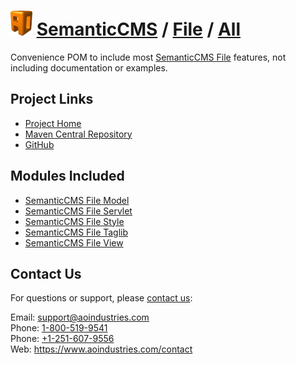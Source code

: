 # [<img src="ao-logo.png" alt="AO Logo" width="35" height="40">](https://www.aoindustries.com/) [SemanticCMS](https://semanticcms.com/) / [File](https://semanticcms.com/file/) / [All](https://semanticcms.com/file/all/)
Convenience POM to include most [SemanticCMS File](https://semanticcms.com/file/) features, not including documentation or examples.

## Project Links
* [Project Home](https://semanticcms.com/file/all/)
* [Maven Central Repository](https://search.maven.org/#search|gav|1|g:%22com.semanticcms%22%20AND%20a:%22semanticcms-file-all%22)
* [GitHub](https://github.com/aoindustries/semanticcms-file-all)

## Modules Included
* [SemanticCMS File Model](https://semanticcms.com/file/model/)
* [SemanticCMS File Servlet](https://semanticcms.com/file/servlet/)
* [SemanticCMS File Style](https://semanticcms.com/file/style/)
* [SemanticCMS File Taglib](https://semanticcms.com/file/taglib/)
* [SemanticCMS File View](https://semanticcms.com/file/view/)

## Contact Us
For questions or support, please [contact us](https://www.aoindustries.com/contact):

Email: [support@aoindustries.com](mailto:support@aoindustries.com)  
Phone: [1-800-519-9541](tel:1-800-519-9541)  
Phone: [+1-251-607-9556](tel:+1-251-607-9556)  
Web: https://www.aoindustries.com/contact
